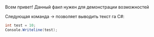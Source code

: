 Всем привет! Данный фаил нужен для демонстрации возможностей

Следующая команда -> позволяет выводить текст га C#:
```C#
int test = 10;
Console.Writeline(test);
```
